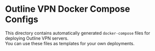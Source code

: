 # Outline VPN Docker Compose Configs

This directory contains automatically generated `docker-compose` files for deploying Outline VPN servers.  
You can use these files as templates for your own deployments.